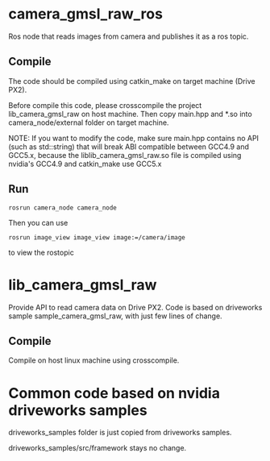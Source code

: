 
# camera_gmsl_raw_ros

Ros node that reads images from camera and publishes it as a ros topic.

## Compile

The code should be compiled using catkin_make on target machine (Drive PX2).

Before compile this code, please crosscompile the project lib_camera_gmsl_raw on host machine. Then copy main.hpp and *.so into camera_node/external folder on target machine.

NOTE: If you want to modify the code, make sure main.hpp contains no API (such as std::string) that will break ABI compatible between GCC4.9 and GCC5.x, because the liblib_camera_gmsl_raw.so file is compiled using nvidia's GCC4.9 and catkin_make use GCC5.x

## Run

    rosrun camera_node camera_node

Then you can use 

    rosrun image_view image_view image:=/camera/image 

to view the rostopic

# lib_camera_gmsl_raw

Provide API to read camera data on Drive PX2. Code is based on driveworks sample sample_camera_gmsl_raw, with just few lines of change.

## Compile

Compile on host linux machine using crosscompile.

# Common code based on nvidia driveworks samples

driveworks_samples folder is just copied from driveworks samples.

driveworks_samples/src/framework stays no change. 
